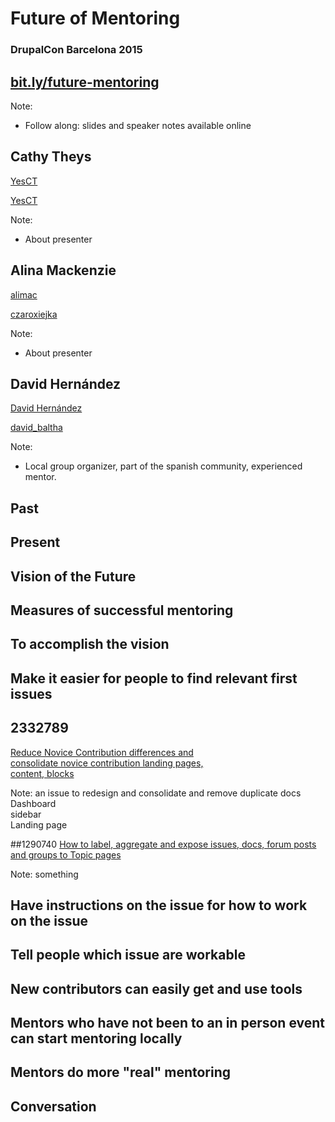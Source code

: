 <!-- .slide: data-background="custom/images/barcelona-splash.jpg" -->




# Future of Mentoring
### DrupalCon Barcelona 2015



## [bit.ly/future-mentoring](http://bit.ly/future-mentoring)

Note:
- Follow along: slides and speaker notes available online



## Cathy Theys

<a href="https://www.drupal.org/u/yesct"><i class="fa fa-drupal"></i> YesCT</a>

<a href="https://twitter.com/YesCT"><i class="fa fa-twitter"></i> YesCT</a>

Note:
- About presenter



## Alina Mackenzie

<a href="https://www.drupal.org/u/alimac"><i class="fa fa-drupal"></i> alimac</a>

<a href="https://twitter.com/czaroxiejka"><i class="fa fa-twitter"></i> czaroxiejka</a>

Note:
- About presenter



## David Hernández

<a href="https://www.drupal.org/u/david-hernández"><i class="fa fa-drupal"></i> David Hernández</a>

<a href="https://twitter.com/david_baltha"><i class="fa fa-twitter"></i> david_baltha</a>

Note:
- Local group organizer, part of the spanish community, experienced mentor.



## Past



## Present



## Vision of the Future



## Measures of successful mentoring



## To accomplish the vision



## Make it easier for people to find relevant first issues



## 2332789
<a href="https://www.drupal.org/node/2332789">Reduce Novice Contribution differences and<br>
  consolidate novice contribution landing pages,<br> content, blocks</a>

Note:
  an issue to redesign and consolidate and remove duplicate docs
  <br>Dashboard
  <br>sidebar
  <br>Landing page



##1290740
<a href="https://www.drupal.org/node/1290740">How to label, aggregate and expose issues, docs, forum posts and groups to Topic pages</a>

Note:
  something



## Have instructions on the issue for how to work on the issue



## Tell people which issue are workable



## New contributors can easily get and use tools



## Mentors who have not been to an in person event can start mentoring locally



## Mentors do more "real" mentoring



## Conversation
